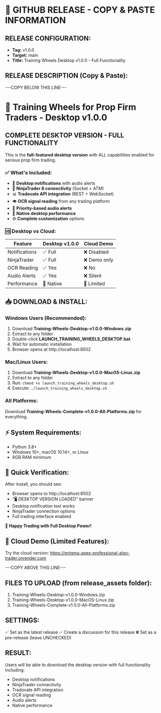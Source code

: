 # 🚀 GITHUB RELEASE - COPY & PASTE INFORMATION

## RELEASE CONFIGURATION:
- **Tag:** v1.0.0
- **Target:** main
- **Title:** Training Wheels Desktop v1.0.0 - Full Functionality

## RELEASE DESCRIPTION (Copy & Paste):
---COPY BELOW THIS LINE---

# 🎯 Training Wheels for Prop Firm Traders - Desktop v1.0.0

## COMPLETE DESKTOP VERSION - FULL FUNCTIONALITY

This is the **full-featured desktop version** with ALL capabilities enabled for serious prop firm trading.

### ✅ What's Included:
- 🔔 **Desktop notifications** with audio alerts
- 🔌 **NinjaTrader 8 connectivity** (Socket + ATM)
- 📊 **Tradovate API integration** (REST + WebSocket)
- 👁️ **OCR signal reading** from any trading platform
- 🎵 **Priority-based audio alerts**
- 🚀 **Native desktop performance**
- ⚙️ **Complete customization** options

### 🆚 Desktop vs Cloud:
| Feature | Desktop v1.0.0 | Cloud Demo |
|---------|----------------|------------|
| Notifications | ✅ Full | ❌ Disabled |
| NinjaTrader | ✅ Full | ❌ Demo only |
| OCR Reading | ✅ Yes | ❌ No |
| Audio Alerts | ✅ Yes | ❌ Silent |
| Performance | 🚀 Native | 🐌 Limited |

## 📥 DOWNLOAD & INSTALL:

### Windows Users (Recommended):
1. Download **Training-Wheels-Desktop-v1.0.0-Windows.zip**
2. Extract to any folder
3. Double-click **LAUNCH_TRAINING_WHEELS_DESKTOP.bat**
4. Wait for automatic installation
5. Browser opens at http://localhost:8502

### Mac/Linux Users:
1. Download **Training-Wheels-Desktop-v1.0.0-MacOS-Linux.zip**
2. Extract to any folder
3. Run: `chmod +x launch_training_wheels_desktop.sh`
4. Execute: `./launch_training_wheels_desktop.sh`

### All Platforms:
Download **Training-Wheels-Complete-v1.0.0-All-Platforms.zip** for everything.

## ⚡ System Requirements:
- Python 3.8+
- Windows 10+, macOS 10.14+, or Linux
- 8GB RAM minimum

## 🎯 Quick Verification:
After install, you should see:
- Browser opens to http://localhost:8502
- "🖥️ DESKTOP VERSION LOADED" banner
- Desktop notification test works
- NinjaTrader connection options
- Full trading interface enabled

**🚀 Happy Trading with Full Desktop Power!**

## 🔗 Cloud Demo (Limited Features):
Try the cloud version: https://enigma-apex-professional-algo-trader.onrender.com

---COPY ABOVE THIS LINE---

## FILES TO UPLOAD (from release_assets folder):
1. Training-Wheels-Desktop-v1.0.0-Windows.zip
2. Training-Wheels-Desktop-v1.0.0-MacOS-Linux.zip  
3. Training-Wheels-Complete-v1.0.0-All-Platforms.zip

## SETTINGS:
✅ Set as the latest release
✅ Create a discussion for this release
❌ Set as a pre-release (leave UNCHECKED)

## RESULT:
Users will be able to download the desktop version with full functionality including:
- Desktop notifications
- NinjaTrader connectivity
- Tradovate API integration
- OCR signal reading
- Audio alerts
- Native performance
